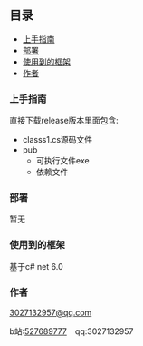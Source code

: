 


## 目录
- [上手指南](#上手指南)
- [部署](#部署)
- [使用到的框架](#使用到的框架)
- [作者](#作者)


### 上手指南
直接下载release版本里面包含:
- classs1.cs源码文件
- pub
  - 可执行文件exe
  - 依赖文件
### 部署

暂无

### 使用到的框架

基于c# net 6.0
### 作者

3027132957@qq.com

b站:[527689777](https://space.bilibili.com/527689777)  &ensp; qq:3027132957





